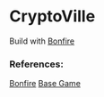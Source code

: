# CryptoVille

Build with [Bonfire](https://bonfire-engine.github.io/#/)


### References: 
[Bonfire](https://github.com/RafaelBarbosatec/bonfire)
[Base Game](https://github.com/RafaelBarbosatec/multi-biome)
